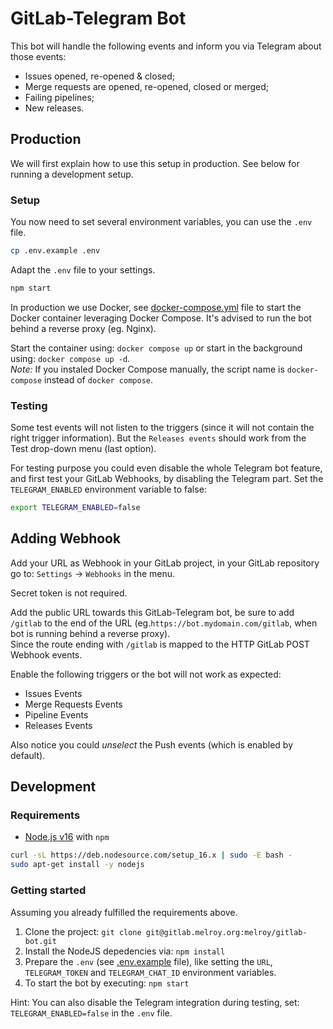 # GitLab-Telegram Bot

This bot will handle the following events and inform you via Telegram about those events:

- Issues opened, re-opened & closed;
- Merge requests are opened, re-opened, closed or merged;
- Failing pipelines;
- New releases.

## Production

We will first explain how to use this setup in production. See below for running a development setup.

### Setup

You now need to set several environment variables, you can use the `.env` file.

```sh
cp .env.example .env
```

Adapt the `.env` file to your settings.

```sh
npm start
```

In production we use Docker, see [docker-compose.yml](docker-compose.yml) file to start the Docker container leveraging Docker Compose. It's advised to run the bot behind a reverse proxy (eg. Nginx).

Start the container using: `docker compose up` or start in the background using: `docker compose up -d`.  
_Note:_ If you instaled Docker Compose manually, the script name is `docker-compose` instead of `docker compose`.

### Testing

Some test events will not listen to the triggers (since it will not contain the right trigger information). But the `Releases events` should work from the Test drop-down menu (last option).

For testing purpose you could even disable the whole Telegram bot feature, and first test your GitLab Webhooks, by disabling the Telegram part. Set the `TELEGRAM_ENABLED` environment variable to false:

```bash
export TELEGRAM_ENABLED=false
```

## Adding Webhook

Add your URL as Webhook in your GitLab project, in your GitLab repository go to: `Settings` -> `Webhooks` in the menu.

Secret token is not required.

Add the public URL towards this GitLab-Telegram bot, be sure to add `/gitlab` to the end of the URL (eg.`https://bot.mydomain.com/gitlab`, when bot is running behind a reverse proxy).  
Since the route ending with `/gitlab` is mapped to the HTTP GitLab POST Webhook events.

Enable the following triggers or the bot will not work as expected:

- Issues Events
- Merge Requests Events
- Pipeline Events
- Releases Events

Also notice you could _unselect_ the Push events (which is enabled by default).

## Development

### Requirements

- [Node.js v16](https://nodejs.org/en/download/) with `npm`

```sh
curl -sL https://deb.nodesource.com/setup_16.x | sudo -E bash -
sudo apt-get install -y nodejs
```

### Getting started

Assuming you already fulfilled the requirements above.

1. Clone the project: `git clone git@gitlab.melroy.org:melroy/gitlab-bot.git`
2. Install the NodeJS depedencies via: `npm install`
3. Prepare the `.env` (see [.env.example](.env.example) file), like setting the `URL`, `TELEGRAM_TOKEN` and `TELEGRAM_CHAT_ID` environment variables.
4. To start the bot by executing: `npm start`

Hint: You can also disable the Telegram integration during testing, set: `TELEGRAM_ENABLED=false` in the `.env` file.
